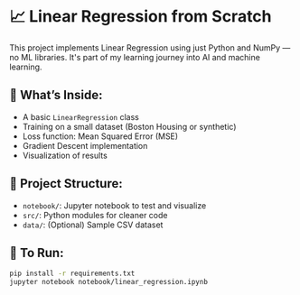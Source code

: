 # 📈 Linear Regression from Scratch

This project implements Linear Regression using just Python and NumPy — no ML libraries. It's part of my learning journey into AI and machine learning.

## 🚀 What’s Inside:
- A basic `LinearRegression` class
- Training on a small dataset (Boston Housing or synthetic)
- Loss function: Mean Squared Error (MSE)
- Gradient Descent implementation
- Visualization of results

## 📁 Project Structure:
- `notebook/`: Jupyter notebook to test and visualize
- `src/`: Python modules for cleaner code
- `data/`: (Optional) Sample CSV dataset

## 🔧 To Run:
```bash
pip install -r requirements.txt
jupyter notebook notebook/linear_regression.ipynb

